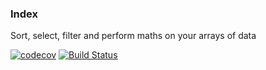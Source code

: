 ### Index
Sort, select, filter and perform maths on your arrays of data

[![codecov](https://codecov.io/gh/tomkallen/dataset/branch/master/graph/badge.svg)](https://codecov.io/gh/tomkallen/dataset)
[![Build Status](https://travis-ci.org/tomkallen/dataset.svg?branch=master)](https://travis-ci.org/tomkallen/dataset)